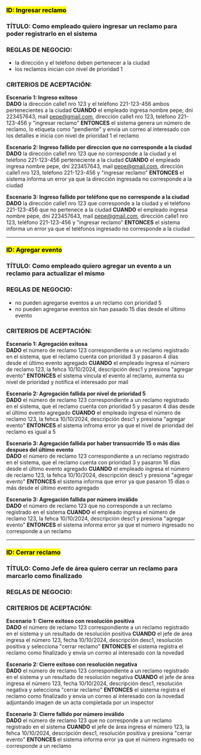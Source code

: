 ### <mark>ID: Ingresar reclamo</mark>
### TÍTULO: Como empleado quiero ingresar un reclamo para poder registrarlo en el sistema
### REGLAS DE NEGOCIO:
- la dirección y el teléfono deben pertenecer a la ciudad
- los reclamos inician con nivel de prioridad 1
### CRITERIOS DE ACEPTACIÓN:
**Escenario 1: Ingreso exitoso**    
**DADO** la dirección calle1 nro 123 y el teléfono 221-123-456 ambos pertenecientes a la ciudad
**CUANDO** el empleado ingresa nombre pepe, dni 223457643, mail pepe@gmail.com, dirección calle1 nro 123, teléfono 221-123-456 y "ingresar reclamo"
**ENTONCES** el sistema genera un número de reclamo, lo etiqueta como "pendiente" y envía un correo al interesado con los detalles e inicia con nivel de prioridad 1 el reclamo

**Escenario 2: Ingreso fallido por direccion que no corresponde a la ciudad**  
**DADO** la dirección calle1 nro 123 que no corresponde a la ciudad y el teléfono 221-123-456 perteneciente a la ciudad
**CUANDO** el empleado ingresa nombre pepe, dni 223457643, mail pepe@gmail.com, dirección calle1 nro 123, teléfono 221-123-456 y "ingresar reclamo"
**ENTONCES** el sistema informa un error ya que la dirección ingresada no corresponde a la ciudad  

**Escenario 3: Ingreso fallido por teléfono que no corresponde a la ciudad**  
**DADO** la dirección calle1 nro 123 que corresponde a la ciudad y el teléfono 221-123-456 que no pertenece a la ciudad
**CUANDO** el empleado ingresa nombre pepe, dni 223457643, mail pepe@gmail.com, dirección calle1 nro 123, teléfono 221-123-456 y "ingresar reclamo"
**ENTONCES** el sistema informa un error ya que el teléfonos ingresado no corresponde a la ciudad   

---

### <mark>ID: Agregar evento</mark>
### TÍTULO: Como empleado quiero agregar un evento a un reclamo para actualizar el mismo
### REGLAS DE NEGOCIO:
- no pueden agregarse eventos a un reclamo con prioridad 5
- no pueden agregarse eventos sin han pasado 15 días desde el último evento
### CRITERIOS DE ACEPTACIÓN:
**Escenario 1: Agregación exitosa**    
**DADO** el número de reclamo 123 correspondiente a un reclamo registrado en el sistema, que el reclamo cuenta con prioridad 3 y pasaron 4 días desde el último evento agregado
**CUANDO** el empleado ingresa el número de reclamo 123, la fehca 10/10/2024, descripción desc1 y presiona "agregar evento" 
**ENTONCES** el sistema vincula el evento al reclamo, aumenta su nivel de prioridad y notifica el interesado por mail    

**Escenario 2: Agregación fallida por nivel de prioridad 5**  
**DADO** el número de reclamo 123 correspondiente a un reclamo registrado en el sistema, que el reclamo cuenta con prioridad 5 y pasaron 4 días desde el último evento agregado
**CUANDO** el empleado ingresa el número de reclamo 123, la fehca 10/10/2024, descripción desc1 y presiona "agregar evento" 
**ENTONCES** el sistema infroma error ya que el nivel de prioridad del reclamo es igual a 5

**Escenario 3: Agregación fallida por haber transucrrido 15 o más días despues del último evento**  
**DADO** el número de reclamo 123 correspondiente a un reclamo registrado en el sistema, que el reclamo cuenta con prioridad 3 y pasaron 16 días desde el último evento agregado
**CUANDO** el empleado ingresa el número de reclamo 123, la fehca 10/10/2024, descripción desc1 y presiona "agregar evento" 
**ENTONCES** el sistema informa que error ya que pasaron 15 días o más desde el último evento agregado

**Escenario 3: Agregación fallida por número inválido**  
**DADO** el número de reclamo 123 que no corresponde a un reclamo registrado en el sistema 
**CUANDO** el empleado ingresa el número de reclamo 123, la fehca 10/10/2024, descripción desc1 y presiona "agregar evento" 
**ENTONCES** el sistema informa error ya que el número ingresado no corresponde a un reclamo

---

### <mark>ID: Cerrar reclamo</mark>
### TÍTULO: Como Jefe de área quiero cerrar un reclamo para marcarlo como finalizado
### REGLAS DE NEGOCIO:
### CRITERIOS DE ACEPTACIÓN:
**Escenario 1: Cierre exitoso con resolución positiva**    
**DADO** el número de reclamo 123 correspondiente a un reclamo registrado en el sistema y un resultado de resolución positiva 
**CUANDO** el jefe de área ingresa el número 123, fecha 10/10/2024, descripción desc1, resolución positiva y selecciona "cerrar reclamo"
**ENTONCES** el sistema registra el reclamo como finalizado y envía un correo al interesado con la novedad

**Escenario 2: Cierre exitoso con resolución negativa**  
**DADO** el número de reclamo 123 correspondiente a un reclamo registrado en el sistema y un resultado de resolución negativa
**CUANDO** el jefe de área ingresa el número 123, fecha 10/10/2024, descripción desc1, resolución negativa y selecciona "cerrar reclamo"
**ENTONCES** el sistema registra el reclamo como finalizado y envía un correo al interesado con la novedad adjuntando imagen de un acta completada por un inspector   

**Escenario 3: Cierre fallido por número inválido**  
**DADO** el número de reclamo 123 que no corresponde a un reclamo registrado en el sistema 
**CUANDO** el jefe de área ingresa el número 123, la fehca 10/10/2024, descripción desc1, resolución positiva y presiona "cerrar evento" 
**ENTONCES** el sistema informa error ya que el número ingresado no corresponde a un reclamo
